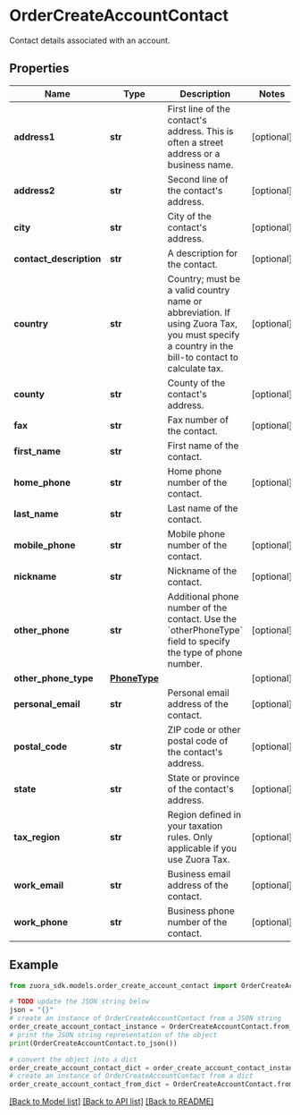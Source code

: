 # OrderCreateAccountContact

Contact details associated with an account. 

## Properties

Name | Type | Description | Notes
------------ | ------------- | ------------- | -------------
**address1** | **str** | First line of the contact&#39;s address. This is often a street address or a business name. | [optional] 
**address2** | **str** | Second line of the contact&#39;s address.  | [optional] 
**city** | **str** | City of the contact&#39;s address.  | [optional] 
**contact_description** | **str** | A description for the contact.  | [optional] 
**country** | **str** | Country; must be a valid country name or abbreviation. If using Zuora Tax, you must specify a country in the bill-to contact to calculate tax. | [optional] 
**county** | **str** | County of the contact&#39;s address.  | [optional] 
**fax** | **str** | Fax number of the contact.  | [optional] 
**first_name** | **str** | First name of the contact.  | 
**home_phone** | **str** | Home phone number of the contact.  | [optional] 
**last_name** | **str** | Last name of the contact.  | 
**mobile_phone** | **str** | Mobile phone number of the contact.  | [optional] 
**nickname** | **str** | Nickname of the contact.  | [optional] 
**other_phone** | **str** | Additional phone number of the contact. Use the &#x60;otherPhoneType&#x60; field to specify the type of phone number. | [optional] 
**other_phone_type** | [**PhoneType**](PhoneType.md) |  | [optional] 
**personal_email** | **str** | Personal email address of the contact.  | [optional] 
**postal_code** | **str** | ZIP code or other postal code of the contact&#39;s address.  | [optional] 
**state** | **str** | State or province of the contact&#39;s address.  | [optional] 
**tax_region** | **str** | Region defined in your taxation rules. Only applicable if you use Zuora Tax. | [optional] 
**work_email** | **str** | Business email address of the contact.  | [optional] 
**work_phone** | **str** | Business phone number of the contact.  | [optional] 

## Example

```python
from zuora_sdk.models.order_create_account_contact import OrderCreateAccountContact

# TODO update the JSON string below
json = "{}"
# create an instance of OrderCreateAccountContact from a JSON string
order_create_account_contact_instance = OrderCreateAccountContact.from_json(json)
# print the JSON string representation of the object
print(OrderCreateAccountContact.to_json())

# convert the object into a dict
order_create_account_contact_dict = order_create_account_contact_instance.to_dict()
# create an instance of OrderCreateAccountContact from a dict
order_create_account_contact_from_dict = OrderCreateAccountContact.from_dict(order_create_account_contact_dict)
```
[[Back to Model list]](../README.md#documentation-for-models) [[Back to API list]](../README.md#documentation-for-api-endpoints) [[Back to README]](../README.md)


